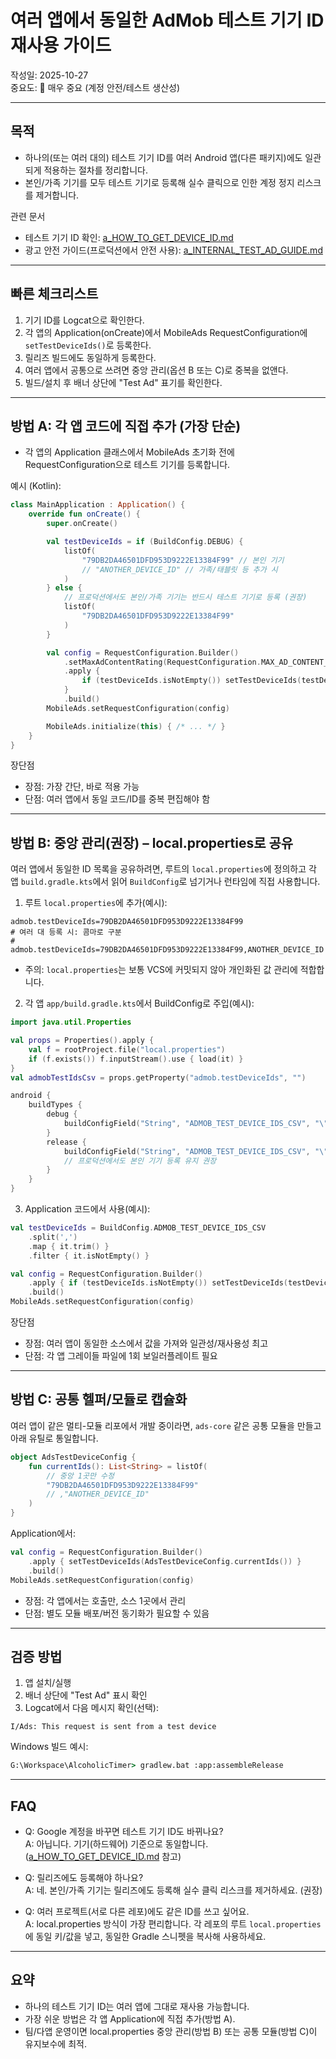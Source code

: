 # 여러 앱에서 동일한 AdMob 테스트 기기 ID 재사용 가이드

작성일: 2025-10-27  
중요도: 🔴 매우 중요 (계정 안전/테스트 생산성)

---

## 목적
- 하나의(또는 여러 대의) 테스트 기기 ID를 여러 Android 앱(다른 패키지)에도 일관되게 적용하는 절차를 정리합니다.
- 본인/가족 기기를 모두 테스트 기기로 등록해 실수 클릭으로 인한 계정 정지 리스크를 제거합니다.

관련 문서
- 테스트 기기 ID 확인: [a_HOW_TO_GET_DEVICE_ID.md](./a_HOW_TO_GET_DEVICE_ID.md)
- 광고 안전 가이드(프로덕션에서 안전 사용): [a_INTERNAL_TEST_AD_GUIDE.md](./a_INTERNAL_TEST_AD_GUIDE.md)

---

## 빠른 체크리스트
1) 기기 ID를 Logcat으로 확인한다.  
2) 각 앱의 Application(onCreate)에서 MobileAds RequestConfiguration에 `setTestDeviceIds()`로 등록한다.  
3) 릴리즈 빌드에도 동일하게 등록한다.  
4) 여러 앱에서 공통으로 쓰려면 중앙 관리(옵션 B 또는 C)로 중복을 없앤다.  
5) 빌드/설치 후 배너 상단에 "Test Ad" 표기를 확인한다.

---

## 방법 A: 각 앱 코드에 직접 추가 (가장 단순)
- 각 앱의 Application 클래스에서 MobileAds 초기화 전에 RequestConfiguration으로 테스트 기기를 등록합니다.

예시 (Kotlin):
```kotlin
class MainApplication : Application() {
    override fun onCreate() {
        super.onCreate()

        val testDeviceIds = if (BuildConfig.DEBUG) {
            listOf(
                "79DB2DA46501DFD953D9222E13384F99" // 본인 기기
                // "ANOTHER_DEVICE_ID" // 가족/태블릿 등 추가 시
            )
        } else {
            // 프로덕션에서도 본인/가족 기기는 반드시 테스트 기기로 등록 (권장)
            listOf(
                "79DB2DA46501DFD953D9222E13384F99"
            )
        }

        val config = RequestConfiguration.Builder()
            .setMaxAdContentRating(RequestConfiguration.MAX_AD_CONTENT_RATING_T)
            .apply {
                if (testDeviceIds.isNotEmpty()) setTestDeviceIds(testDeviceIds)
            }
            .build()
        MobileAds.setRequestConfiguration(config)

        MobileAds.initialize(this) { /* ... */ }
    }
}
```
장단점  
- 장점: 가장 간단, 바로 적용 가능  
- 단점: 여러 앱에서 동일 코드/ID를 중복 편집해야 함

---

## 방법 B: 중앙 관리(권장) – local.properties로 공유
여러 앱에서 동일한 ID 목록을 공유하려면, 루트의 `local.properties`에 정의하고 각 앱 `build.gradle.kts`에서 읽어 `BuildConfig`로 넘기거나 런타임에 직접 사용합니다.

1) 루트 `local.properties`에 추가(예시):
```
admob.testDeviceIds=79DB2DA46501DFD953D9222E13384F99
# 여러 대 등록 시: 콤마로 구분
# admob.testDeviceIds=79DB2DA46501DFD953D9222E13384F99,ANOTHER_DEVICE_ID
```
- 주의: `local.properties`는 보통 VCS에 커밋되지 않아 개인화된 값 관리에 적합합니다.

2) 각 앱 `app/build.gradle.kts`에서 BuildConfig로 주입(예시):
```kotlin
import java.util.Properties

val props = Properties().apply {
    val f = rootProject.file("local.properties")
    if (f.exists()) f.inputStream().use { load(it) }
}
val admobTestIdsCsv = props.getProperty("admob.testDeviceIds", "")

android {
    buildTypes {
        debug {
            buildConfigField("String", "ADMOB_TEST_DEVICE_IDS_CSV", "\"$admobTestIdsCsv\"")
        }
        release {
            buildConfigField("String", "ADMOB_TEST_DEVICE_IDS_CSV", "\"$admobTestIdsCsv\"")
            // 프로덕션에서도 본인 기기 등록 유지 권장
        }
    }
}
```

3) Application 코드에서 사용(예시):
```kotlin
val testDeviceIds = BuildConfig.ADMOB_TEST_DEVICE_IDS_CSV
    .split(',')
    .map { it.trim() }
    .filter { it.isNotEmpty() }

val config = RequestConfiguration.Builder()
    .apply { if (testDeviceIds.isNotEmpty()) setTestDeviceIds(testDeviceIds) }
    .build()
MobileAds.setRequestConfiguration(config)
```
장단점  
- 장점: 여러 앱이 동일한 소스에서 값을 가져와 일관성/재사용성 최고  
- 단점: 각 앱 그레이들 파일에 1회 보일러플레이트 필요

---

## 방법 C: 공통 헬퍼/모듈로 캡슐화
여러 앱이 같은 멀티-모듈 리포에서 개발 중이라면, `ads-core` 같은 공통 모듈을 만들고 아래 유틸로 통일합니다.

```kotlin
object AdsTestDeviceConfig {
    fun currentIds(): List<String> = listOf(
        // 중앙 1곳만 수정
        "79DB2DA46501DFD953D9222E13384F99"
        // ,"ANOTHER_DEVICE_ID"
    )
}
```
Application에서:
```kotlin
val config = RequestConfiguration.Builder()
    .apply { setTestDeviceIds(AdsTestDeviceConfig.currentIds()) }
    .build()
MobileAds.setRequestConfiguration(config)
```
- 장점: 각 앱에서는 호출만, 소스 1곳에서 관리  
- 단점: 별도 모듈 배포/버전 동기화가 필요할 수 있음

---

## 검증 방법
1) 앱 설치/실행  
2) 배너 상단에 "Test Ad" 표시 확인  
3) Logcat에서 다음 메시지 확인(선택):
```
I/Ads: This request is sent from a test device
```

Windows 빌드 예시:
```cmd
G:\Workspace\AlcoholicTimer> gradlew.bat :app:assembleRelease
```

---

## FAQ
- Q: Google 계정을 바꾸면 테스트 기기 ID도 바뀌나요?  
  A: 아닙니다. 기기(하드웨어) 기준으로 동일합니다. ([a_HOW_TO_GET_DEVICE_ID.md](./a_HOW_TO_GET_DEVICE_ID.md) 참고)

- Q: 릴리즈에도 등록해야 하나요?  
  A: 네. 본인/가족 기기는 릴리즈에도 등록해 실수 클릭 리스크를 제거하세요. (권장)

- Q: 여러 프로젝트(서로 다른 레포)에도 같은 ID를 쓰고 싶어요.  
  A: local.properties 방식이 가장 편리합니다. 각 레포의 루트 `local.properties`에 동일 키/값을 넣고, 동일한 Gradle 스니펫을 복사해 사용하세요.

---

## 요약
- 하나의 테스트 기기 ID는 여러 앱에 그대로 재사용 가능합니다.
- 가장 쉬운 방법은 각 앱 Application에 직접 추가(방법 A).  
- 팀/다앱 운영이면 local.properties 중앙 관리(방법 B) 또는 공통 모듈(방법 C)이 유지보수에 최적.
